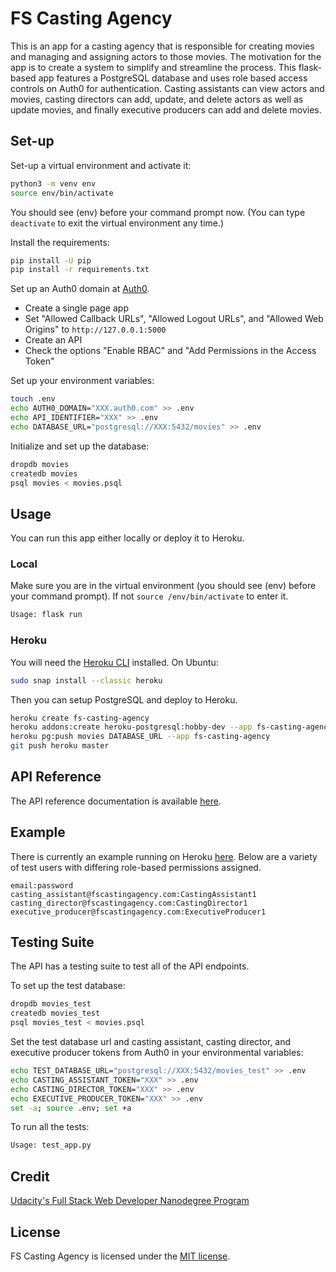 # FS Casting Agency

This is an app for a casting agency that is responsible for creating movies and managing and assigning actors to those movies. The motivation for the app is to create a system to simplify and streamline the process. This flask-based app features a PostgreSQL database and uses role based access controls on Auth0 for authentication. Casting assistants can view actors and movies, casting directors can add, update, and delete actors as well as update movies, and finally executive producers can add and delete movies.

## Set-up

Set-up a virtual environment and activate it:

```bash
python3 -m venv env
source env/bin/activate
```

You should see (env) before your command prompt now. (You can type `deactivate` to exit the virtual environment any time.)

Install the requirements:

```bash
pip install -U pip
pip install -r requirements.txt
```

Set up an Auth0 domain at [Auth0](https://auth0.com/).

- Create a single page app
- Set "Allowed Callback URLs", "Allowed Logout URLs", and "Allowed Web Origins" to `http://127.0.0.1:5000`
- Create an API
- Check the options "Enable RBAC" and "Add Permissions in the Access Token"

Set up your environment variables:

```bash
touch .env
echo AUTH0_DOMAIN="XXX.auth0.com" >> .env
echo API_IDENTIFIER="XXX" >> .env
echo DATABASE_URL="postgresql://XXX:5432/movies" >> .env
```

Initialize and set up the database:

```bash
dropdb movies
createdb movies
psql movies < movies.psql
```

## Usage

You can run this app either locally or deploy it to Heroku.

### Local

Make sure you are in the virtual environment (you should see (env) before your command prompt). If not `source /env/bin/activate` to enter it.

```bash
Usage: flask run
```

### Heroku

You will need the [Heroku CLI](https://devcenter.heroku.com/articles/heroku-cli) installed. On Ubuntu:

```bash
sudo snap install --classic heroku
```

Then you can setup PostgreSQL and deploy to Heroku.

```bash
heroku create fs-casting-agency
heroku addons:create heroku-postgresql:hobby-dev --app fs-casting-agency
heroku pg:push movies DATABASE_URL --app fs-casting-agency
git push heroku master
```

## API Reference

The API reference documentation is available [here](https://documenter.getpostman.com/view/10868159/SzfDxQmn?version=latest).

## Example

There is currently an example running on Heroku [here](https://fs-casting-agency.herokuapp.com/). Below are a variety of test users with differing role-based permissions assigned.

```csv
email:password
casting_assistant@fscastingagency.com:CastingAssistant1
casting_director@fscastingagency.com:CastingDirector1
executive_producer@fscastingagency.com:ExecutiveProducer1
```

## Testing Suite

The API has a testing suite to test all of the API endpoints.

To set up the test database:

```bash
dropdb movies_test
createdb movies_test
psql movies_test < movies.psql
```

Set the test database url and casting assistant, casting director, and executive producer tokens from Auth0 in your environmental variables:

```bash
echo TEST_DATABASE_URL="postgresql://XXX:5432/movies_test" >> .env
echo CASTING_ASSISTANT_TOKEN="XXX" >> .env
echo CASTING_DIRECTOR_TOKEN="XXX" >> .env
echo EXECUTIVE_PRODUCER_TOKEN="XXX" >> .env
set -a; source .env; set +a
```

To run all the tests:

```bash
Usage: test_app.py
```

## Credit

[Udacity's Full Stack Web Developer Nanodegree Program](https://www.udacity.com/course/full-stack-web-developer-nanodegree--nd0044)

## License

FS Casting Agency is licensed under the [MIT license](https://github.com/danrneal/fs-casting-agency/blob/master/LICENSE).
